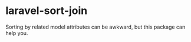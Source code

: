 # laravel-sort-join
Sorting by related model attributes can be awkward, but this package can help you.
